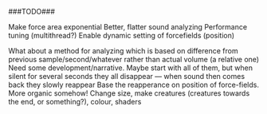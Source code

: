 ###TODO###

Make force area exponential
Better, flatter sound analyzing
Performance tuning (multithread?)
Enable dynamic setting of forcefields (position)

What about a method for analyzing which is based on difference from previous sample/second/whatever rather than actual volume (a relative one)
Need some development/narrative. Maybe start with all of them, but when silent for several seconds they all disappear — when sound then comes back they slowly reappear
Base the reapperance on position of force-fields.
More organic somehow! Change size, make creatures (creatures towards the end, or something?), colour, shaders
